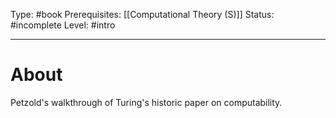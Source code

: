 Type: #book
Prerequisites: [[Computational Theory (S)]]
Status: #incomplete 
Level: #intro 

----
# About

Petzold's walkthrough of Turing's historic paper on computability.